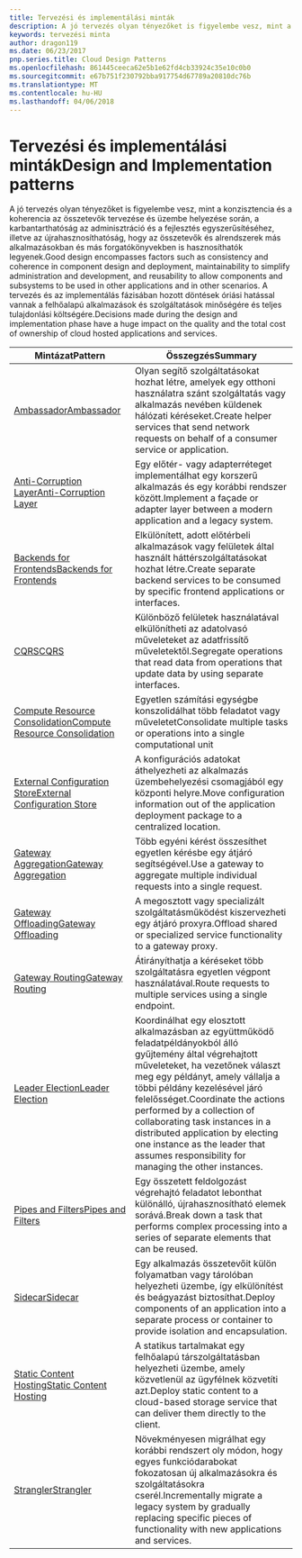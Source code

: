```yaml
---
title: Tervezési és implementálási minták
description: A jó tervezés olyan tényezőket is figyelembe vesz, mint a konzisztencia és a koherencia az összetevők tervezése és üzembe helyezése során, a karbantarthatóság az adminisztráció és a fejlesztés egyszerűsítéséhez, illetve az újrahasznosíthatóság, hogy az összetevők és alrendszerek más alkalmazásokban és más forgatókönyvekben is hasznosíthatók legyenek. A tervezés és az implementálás fázisában hozott döntések óriási hatással vannak a felhőalapú alkalmazások és szolgáltatások minőségére és teljes tulajdonlási költségére.
keywords: tervezési minta
author: dragon119
ms.date: 06/23/2017
pnp.series.title: Cloud Design Patterns
ms.openlocfilehash: 861445ceeca62e5b1e62fd4cb33924c35e10c0b0
ms.sourcegitcommit: e67b751f230792bba917754d67789a20810dc76b
ms.translationtype: MT
ms.contentlocale: hu-HU
ms.lasthandoff: 04/06/2018
---
```

# <a name="design-and-implementation-patterns"></a><span data-ttu-id="50754-105">Tervezési és implementálási minták</span><span class="sxs-lookup"><span data-stu-id="50754-105">Design and Implementation patterns</span></span>

<span data-ttu-id="50754-106">A jó tervezés olyan tényezőket is figyelembe vesz, mint a konzisztencia és a koherencia az összetevők tervezése és üzembe helyezése során, a karbantarthatóság az adminisztráció és a fejlesztés egyszerűsítéséhez, illetve az újrahasznosíthatóság, hogy az összetevők és alrendszerek más alkalmazásokban és más forgatókönyvekben is hasznosíthatók legyenek.</span><span class="sxs-lookup"><span data-stu-id="50754-106">Good design encompasses factors such as consistency and coherence in component design and deployment, maintainability to simplify administration and development, and reusability to allow components and subsystems to be used in other applications and in other scenarios.</span></span> <span data-ttu-id="50754-107">A tervezés és az implementálás fázisában hozott döntések óriási hatással vannak a felhőalapú alkalmazások és szolgáltatások minőségére és teljes tulajdonlási költségére.</span><span class="sxs-lookup"><span data-stu-id="50754-107">Decisions made during the design and implementation phase have a huge impact on the quality and the total cost of ownership of cloud hosted applications and services.</span></span>


|                                <span data-ttu-id="50754-108">Mintázat</span><span class="sxs-lookup"><span data-stu-id="50754-108">Pattern</span></span>                                 |                                                                                                      <span data-ttu-id="50754-109">Összegzés</span><span class="sxs-lookup"><span data-stu-id="50754-109">Summary</span></span>                                                                                                       |
|------------------------------------------------------------------------|--------------------------------------------------------------------------------------------------------------------------------------------------------------------------------------------------------------------|
|                     [<span data-ttu-id="50754-110">Ambassador</span><span class="sxs-lookup"><span data-stu-id="50754-110">Ambassador</span></span>](../ambassador.md)                     |                                                         <span data-ttu-id="50754-111">Olyan segítő szolgáltatásokat hozhat létre, amelyek egy otthoni használatra szánt szolgáltatás vagy alkalmazás nevében küldenek hálózati kéréseket.</span><span class="sxs-lookup"><span data-stu-id="50754-111">Create helper services that send network requests on behalf of a consumer service or application.</span></span>                                                          |
|          [<span data-ttu-id="50754-112">Anti-Corruption Layer</span><span class="sxs-lookup"><span data-stu-id="50754-112">Anti-Corruption Layer</span></span>](../anti-corruption-layer.md)          |                                                               <span data-ttu-id="50754-113">Egy előtér- vagy adapterréteget implementálhat egy korszerű alkalmazás és egy korábbi rendszer között.</span><span class="sxs-lookup"><span data-stu-id="50754-113">Implement a façade or adapter layer between a modern application and a legacy system.</span></span>                                                                |
|         [<span data-ttu-id="50754-114">Backends for Frontends</span><span class="sxs-lookup"><span data-stu-id="50754-114">Backends for Frontends</span></span>](../backends-for-frontends.md)         |                                                          <span data-ttu-id="50754-115">Elkülönített, adott előtérbeli alkalmazások vagy felületek által használt háttérszolgáltatásokat hozhat létre.</span><span class="sxs-lookup"><span data-stu-id="50754-115">Create separate backend services to be consumed by specific frontend applications or interfaces.</span></span>                                                          |
|                           [<span data-ttu-id="50754-116">CQRS</span><span class="sxs-lookup"><span data-stu-id="50754-116">CQRS</span></span>](../cqrs.md)                           |                                                         <span data-ttu-id="50754-117">Különböző felületek használatával elkülönítheti az adatolvasó műveleteket az adatfrissítő műveletektől.</span><span class="sxs-lookup"><span data-stu-id="50754-117">Segregate operations that read data from operations that update data by using separate interfaces.</span></span>                                                         |
| [<span data-ttu-id="50754-118">Compute Resource Consolidation</span><span class="sxs-lookup"><span data-stu-id="50754-118">Compute Resource Consolidation</span></span>](../compute-resource-consolidation.md) |                                                                     <span data-ttu-id="50754-119">Egyetlen számítási egységbe konszolidálhat több feladatot vagy műveletet</span><span class="sxs-lookup"><span data-stu-id="50754-119">Consolidate multiple tasks or operations into a single computational unit</span></span>                                                                      |
|   [<span data-ttu-id="50754-120">External Configuration Store</span><span class="sxs-lookup"><span data-stu-id="50754-120">External Configuration Store</span></span>](../external-configuration-store.md)   |                                                        <span data-ttu-id="50754-121">A konfigurációs adatokat áthelyezheti az alkalmazás üzembehelyezési csomagjából egy központi helyre.</span><span class="sxs-lookup"><span data-stu-id="50754-121">Move configuration information out of the application deployment package to a centralized location.</span></span>                                                         |
|            [<span data-ttu-id="50754-122">Gateway Aggregation</span><span class="sxs-lookup"><span data-stu-id="50754-122">Gateway Aggregation</span></span>](../gateway-aggregation.md)            |                                                                   <span data-ttu-id="50754-123">Több egyéni kérést összesíthet egyetlen kérésbe egy átjáró segítségével.</span><span class="sxs-lookup"><span data-stu-id="50754-123">Use a gateway to aggregate multiple individual requests into a single request.</span></span>                                                                   |
|             [<span data-ttu-id="50754-124">Gateway Offloading</span><span class="sxs-lookup"><span data-stu-id="50754-124">Gateway Offloading</span></span>](../gateway-offloading.md)             |                                                                      <span data-ttu-id="50754-125">A megosztott vagy specializált szolgáltatásműködést kiszervezheti egy átjáró proxyra.</span><span class="sxs-lookup"><span data-stu-id="50754-125">Offload shared or specialized service functionality to a gateway proxy.</span></span>                                                                       |
|                [<span data-ttu-id="50754-126">Gateway Routing</span><span class="sxs-lookup"><span data-stu-id="50754-126">Gateway Routing</span></span>](../gateway-routing.md)                |                                                                            <span data-ttu-id="50754-127">Átirányíthatja a kéréseket több szolgáltatásra egyetlen végpont használatával.</span><span class="sxs-lookup"><span data-stu-id="50754-127">Route requests to multiple services using a single endpoint.</span></span>                                                                            |
|                [<span data-ttu-id="50754-128">Leader Election</span><span class="sxs-lookup"><span data-stu-id="50754-128">Leader Election</span></span>](../leader-election.md)                | <span data-ttu-id="50754-129">Koordinálhat egy elosztott alkalmazásban az együttműködő feladatpéldányokból álló gyűjtemény által végrehajtott műveleteket, ha vezetőnek választ meg egy példányt, amely vállalja a többi példány kezelésével járó felelősséget.</span><span class="sxs-lookup"><span data-stu-id="50754-129">Coordinate the actions performed by a collection of collaborating task instances in a distributed application by electing one instance as the leader that assumes responsibility for managing the other instances.</span></span> |
|              [<span data-ttu-id="50754-130">Pipes and Filters</span><span class="sxs-lookup"><span data-stu-id="50754-130">Pipes and Filters</span></span>](../pipes-and-filters.md)              |                                                     <span data-ttu-id="50754-131">Egy összetett feldolgozást végrehajtó feladatot lebonthat különálló, újrahasznosítható elemek sorává.</span><span class="sxs-lookup"><span data-stu-id="50754-131">Break down a task that performs complex processing into a series of separate elements that can be reused.</span></span>                                                      |
|                        [<span data-ttu-id="50754-132">Sidecar</span><span class="sxs-lookup"><span data-stu-id="50754-132">Sidecar</span></span>](../sidecar.md)                        |                                                  <span data-ttu-id="50754-133">Egy alkalmazás összetevőit külön folyamatban vagy tárolóban helyezheti üzembe, így elkülönítést és beágyazást biztosíthat.</span><span class="sxs-lookup"><span data-stu-id="50754-133">Deploy components of an application into a separate process or container to provide isolation and encapsulation.</span></span>                                                  |
|         [<span data-ttu-id="50754-134">Static Content Hosting</span><span class="sxs-lookup"><span data-stu-id="50754-134">Static Content Hosting</span></span>](../static-content-hosting.md)         |                                                        <span data-ttu-id="50754-135">A statikus tartalmakat egy felhőalapú társzolgáltatásban helyezheti üzembe, amely közvetlenül az ügyfélnek közvetíti azt.</span><span class="sxs-lookup"><span data-stu-id="50754-135">Deploy static content to a cloud-based storage service that can deliver them directly to the client.</span></span>                                                        |
|                      [<span data-ttu-id="50754-136">Strangler</span><span class="sxs-lookup"><span data-stu-id="50754-136">Strangler</span></span>](../strangler.md)                      |                                         <span data-ttu-id="50754-137">Növekményesen migrálhat egy korábbi rendszert oly módon, hogy egyes funkciódarabokat fokozatosan új alkalmazásokra és szolgáltatásokra cserél.</span><span class="sxs-lookup"><span data-stu-id="50754-137">Incrementally migrate a legacy system by gradually replacing specific pieces of functionality with new applications and services.</span></span>                                          |

